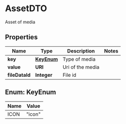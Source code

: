 

# AssetDTO

Asset of media

## Properties

Name | Type | Description | Notes
------------ | ------------- | ------------- | -------------
**key** | [**KeyEnum**](#KeyEnum) | Type of media | 
**value** | **URI** | Uri of the media | 
**fileDataId** | **Integer** | File id | 



## Enum: KeyEnum

Name | Value
---- | -----
ICON | &quot;icon&quot;



